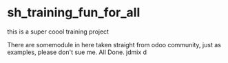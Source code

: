 # sh_training_fun_for_all
this is a super coool training project 

There are somemodule in here taken straight from odoo community, just as examples, please don't sue me.
All Done.
jdmix d
